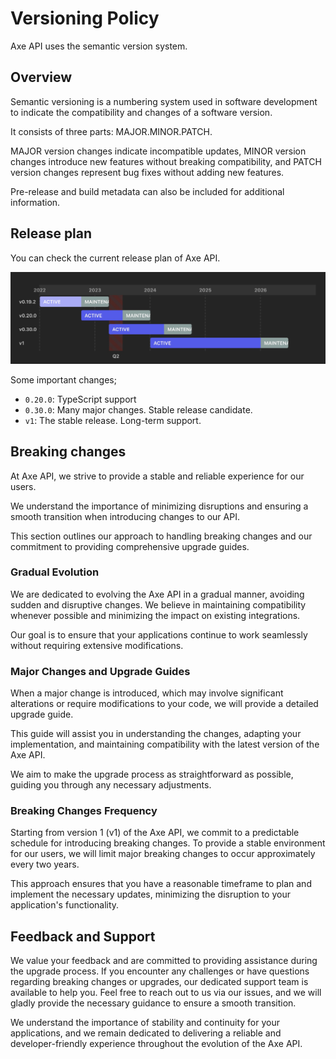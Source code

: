 # Versioning Policy

Axe API uses the semantic version system.

## Overview

Semantic versioning is a numbering system used in software development to indicate the compatibility and changes of a software version.

It consists of three parts: MAJOR.MINOR.PATCH.

MAJOR version changes indicate incompatible updates, MINOR version changes introduce new features without breaking compatibility, and PATCH version changes represent bug fixes without adding new features.

Pre-release and build metadata can also be included for additional information.

## Release plan

You can check the current release plan of Axe API.

![Axe API Release plan](./release-plan.jpg)

Some important changes;

- `0.20.0`: TypeScript support
- `0.30.0`: Many major changes. Stable release candidate.
- `v1`: The stable release. Long-term support.

## Breaking changes

At Axe API, we strive to provide a stable and reliable experience for our users.

We understand the importance of minimizing disruptions and ensuring a smooth transition when introducing changes to our API.

This section outlines our approach to handling breaking changes and our commitment to providing comprehensive upgrade guides.

### Gradual Evolution

We are dedicated to evolving the Axe API in a gradual manner, avoiding sudden and disruptive changes. We believe in maintaining compatibility whenever possible and minimizing the impact on existing integrations.

Our goal is to ensure that your applications continue to work seamlessly without requiring extensive modifications.

### Major Changes and Upgrade Guides

When a major change is introduced, which may involve significant alterations or require modifications to your code, we will provide a detailed upgrade guide.

This guide will assist you in understanding the changes, adapting your implementation, and maintaining compatibility with the latest version of the Axe API.

We aim to make the upgrade process as straightforward as possible, guiding you through any necessary adjustments.

### Breaking Changes Frequency

Starting from version 1 (v1) of the Axe API, we commit to a predictable schedule for introducing breaking changes. To provide a stable environment for our users, we will limit major breaking changes to occur approximately every two years.

This approach ensures that you have a reasonable timeframe to plan and implement the necessary updates, minimizing the disruption to your application's functionality.

## Feedback and Support

We value your feedback and are committed to providing assistance during the upgrade process. If you encounter any challenges or have questions regarding breaking changes or upgrades, our dedicated support team is available to help you. Feel free to reach out to us via our issues, and we will gladly provide the necessary guidance to ensure a smooth transition.

We understand the importance of stability and continuity for your applications, and we remain dedicated to delivering a reliable and developer-friendly experience throughout the evolution of the Axe API.
